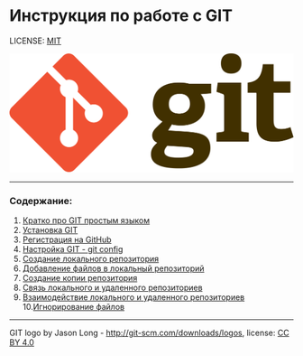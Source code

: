 # Инструкция по работе с GIT

LICENSE: [MIT](./license.md)

[![git-logo](./assets/git-logo.png)](https://ru.wikipedia.org/wiki/Git)

---

### Содержание:
1. [Кратко про GIT простым языком](./aboutgit.md)
2. [Установка GIT](./download.md)  
3. [Регистрация на GitHub](./regist.md)
4. [Настройка GIT - git config](./config.md)
5. [Создание локального репозитория](./init.md)
6. [Добавление файлов в локальный репозиторий](./add.md)
7. [Создание копии репозитория](./clone.md)
8. [Связь локального и удаленного репозиториев](./remote.md)
9. [Взаимодействие локального и удаленного репозиториев](./interaction.md)
10.[Игнорирование файлов](./gitignore.md)
---

GIT logo by Jason Long - http://git-scm.com/downloads/logos, license: [CC BY 4.0](https://creativecommons.org/licenses/by/4.0/)